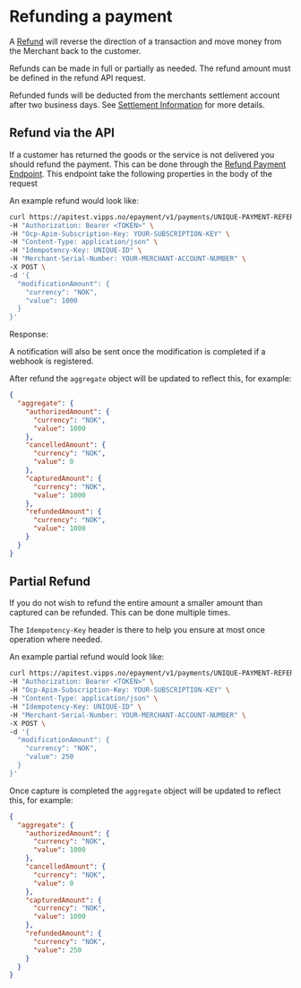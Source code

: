 <!-- START_METADATA
---
title: Refund the payment with the ePayment API
sidebar_label: Refund
id: refund
sidebar_position: 30
pagination_next: Null
---

import ApiSchema from '@theme/ApiSchema';

END_METADATA -->

# Refunding a payment

A [Refund][refund-payment-endpoint] will reverse the direction of a transaction and move money from the Merchant back to the customer.

Refunds can be made in full or partially as needed. The refund amount must be defined in the refund API request.

Refunded funds will be deducted from the merchants settlement account after two business days. See [Settlement Information](https://vippsas.github.io/vipps-developer-docs/docs/vipps-developers/settlements) for more details.

## Refund via the API

If a customer has returned the goods or the service is not delivered you should refund the payment.
This can be done through the [Refund Payment Endpoint][refund-payment-endpoint].
This endpoint take the following properties in the body of the request

<ApiSchema id="epayment-swagger-id" pointer="#/components/schemas/RefundModificationRequest" />

An example refund would look like:

```bash
curl https://apitest.vipps.no/epayment/v1/payments/UNIQUE-PAYMENT-REFERENCE/refund \
-H "Authorization: Bearer <TOKEN>" \
-H "Ocp-Apim-Subscription-Key: YOUR-SUBSCRIPTION-KEY" \
-H "Content-Type: application/json" \
-H "Idempotency-Key: UNIQUE-ID" \
-H "Merchant-Serial-Number: YOUR-MERCHANT-ACCOUNT-NUMBER" \
-X POST \
-d '{
  "modificationAmount": {
    "currency": "NOK",
    "value": 1000
  }
}'
```

Response:

<ApiSchema id="epayment-swagger-id" pointer="#/components/schemas/ModificationResponse" />

A notification will also be sent once the modification is completed if a webhook is registered.

After refund the `aggregate` object will be updated to reflect this, for example:

```json
{
  "aggregate": {
    "authorizedAmount": {
      "currency": "NOK",
      "value": 1000
    },
    "cancelledAmount": {
      "currency": "NOK",
      "value": 0
    },
    "capturedAmount": {
      "currency": "NOK",
      "value": 1000
    },
    "refundedAmount": {
      "currency": "NOK",
      "value": 1000
    }
  }
}
```

## Partial Refund

If you do not wish to refund the entire amount a smaller amount than captured can be refunded. This can be done multiple times.

The `Idempotency-Key` header is there to help you ensure at most once operation where needed.

An example partial refund would look like:

```bash
curl https://apitest.vipps.no/epayment/v1/payments/UNIQUE-PAYMENT-REFERENCE/refund \
-H "Authorization: Bearer <TOKEN>" \
-H "Ocp-Apim-Subscription-Key: YOUR-SUBSCRIPTION-KEY" \
-H "Content-Type: application/json" \
-H "Idempotency-Key: UNIQUE-ID" \
-H "Merchant-Serial-Number: YOUR-MERCHANT-ACCOUNT-NUMBER" \
-X POST \
-d '{
  "modificationAmount": {
    "currency": "NOK",
    "value": 250
  }
}'
```

Once capture is completed the `aggregate` object will be updated to reflect this, for example:

```json
{
  "aggregate": {
    "authorizedAmount": {
      "currency": "NOK",
      "value": 1000
    },
    "cancelledAmount": {
      "currency": "NOK",
      "value": 0
    },
    "capturedAmount": {
      "currency": "NOK",
      "value": 1000
    },
    "refundedAmount": {
      "currency": "NOK",
      "value": 250
    }
  }
}
```

[refund-payment-endpoint]: https://vippsas.github.io/vipps-developer-docs/api/epayment#tag/AdjustPayments/operation/refundPayment

